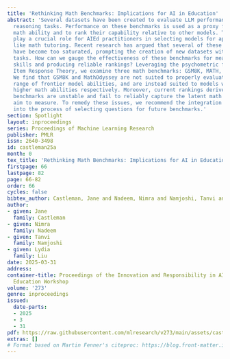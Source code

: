 ```yaml
---
title: 'Rethinking Math Benchmarks: Implications for AI in Education'
abstract: 'Several datasets have been created to evaluate LLM performance on mathematical
  reasoning tasks. Performance on these benchmarks is used as a proxy for a model’s
  math ability and to rank their capability relative to other models. These rankings
  play a crucial role for AIEd practitioners in selecting models for applications
  like math tutoring. Recent research has argued that several of these benchmarks
  have become too saturated, prompting the creation of new datasets with more difficult
  tasks. How can we gauge the effectiveness of these benchmarks for measuring math
  skills and producing reliable rankings? Leveraging the psychometric framework of
  Item Response Theory, we examine three math benchmarks: GSM8K, MATH, and MathOdyssey.
  We find that GSM8K and MathOdyssey are not suited to properly evaluate the current
  range of frontier model abilities, and are instead suited to models with lower and
  higher math abilities respectively. Moreover, current rankings derived from these
  benchmarks are unstable and fail to reliably capture the latent math ability they
  aim to measure. To remedy these issues, we recommend the integration of IRT analysis
  into the process of selecting questions for future benchmarks.'
section: Spotlight
layout: inproceedings
series: Proceedings of Machine Learning Research
publisher: PMLR
issn: 2640-3498
id: castleman25a
month: 0
tex_title: 'Rethinking Math Benchmarks: Implications for AI in Education'
firstpage: 66
lastpage: 82
page: 66-82
order: 66
cycles: false
bibtex_author: Castleman, Jane and Nadeem, Nimra and Namjoshi, Tanvi and Liu, Lydia
author:
- given: Jane
  family: Castleman
- given: Nimra
  family: Nadeem
- given: Tanvi
  family: Namjoshi
- given: Lydia
  family: Liu
date: 2025-03-31
address:
container-title: Proceedings of the Innovation and Responsibility in AI-Supported
  Education Workshop
volume: '273'
genre: inproceedings
issued:
  date-parts:
  - 2025
  - 3
  - 31
pdf: https://raw.githubusercontent.com/mlresearch/v273/main/assets/castleman25a/castleman25a.pdf
extras: []
# Format based on Martin Fenner's citeproc: https://blog.front-matter.io/posts/citeproc-yaml-for-bibliographies/
---
```

